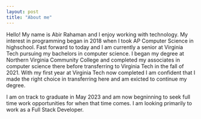 ```yaml
---
layout: post
title: "About me"
---
```


Hello! My name is Abir Rahaman and I enjoy working with technology. My interest in programming began in 2018 when I took AP Computer Science in highschool. Fast forward to today and I am currently a senior at Virginia Tech pursuing my bachelors in computer science. I began my degree at Northern Virginia Community College and completed my associates in computer science there before transferring to Virginia Tech in the fall of 2021. With my first year at Virginia Tech now completed I am confident that I made the right choice in transferring here and am exicted to continue my degree.

I am on track to graduate in May 2023 and am now begninning to seek full time work opportunities for when that time comes. I am looking primarily to work as a Full Stack Developer. 

